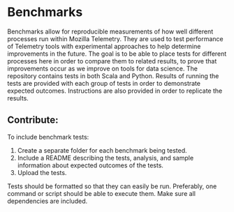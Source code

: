 # Benchmarks

Benchmarks allow for reproducible measurements of how well different processes run within Mozilla Telemetry. They are used to test performance of Telemetry tools with experimental approaches to help determine improvements in the future. The goal is to be able to place tests for different processes here in order to compare them to related results, to prove that improvements occur as we improve on tools for data science. The repository contains tests in both Scala and Python. Results of running the tests are provided with each group of tests in order to demonstrate expected outcomes. Instructions are also provided in order to replicate the results.

## Contribute:

To include benchmark tests:
1. Create a separate folder for each benchmark being tested.
2. Include a README describing the tests, analysis, and sample information about expected outcomes of the tests. 
3. Upload the tests.

Tests should be formatted so that they can easily be run. Preferably, one command or script should be able to execute them. Make sure all dependencies are included.
